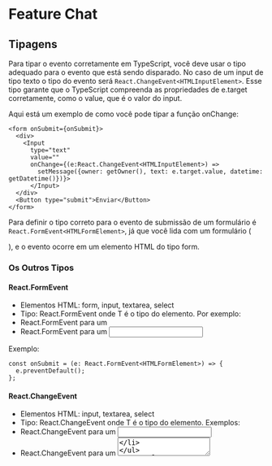 # Feature Chat

## Tipagens

Para tipar o evento corretamente em TypeScript, você deve usar o tipo adequado para o evento que está sendo disparado. No caso de um input de tipo texto o tipo do evento será 
`React.ChangeEvent<HTMLInputElement>`.  Esse tipo garante que o TypeScript compreenda as propriedades de e.target corretamente, como o value, que é o valor do input.

Aqui está um exemplo de como você pode tipar a função onChange:

```tsx
<form onSubmit={onSubmit}>
  <div>
    <Input 
      type="text"  
      value="" 
      onChange={(e:React.ChangeEvent<HTMLInputElement>) => 
        setMessage({owner: getOwner(), text: e.target.value, datetime: getDatetime()})}>
      </Input>
  </div>
  <Button type="submit">Enviar</Button> 
</form>
```


Para definir  o tipo correto para o evento de submissão de um formulário é 
`React.FormEvent<HTMLFormElement>`, já que você lida com um formulário (<form>), e o evento ocorre em um elemento HTML do tipo form.

### Os Outros Tipos

#### React.FormEvent

- Elementos HTML: form, input, textarea, select
- Tipo: React.FormEvent<T> onde T é o tipo do elemento. Por exemplo:
- React.FormEvent<HTMLFormElement> para um <form>
- React.FormEvent<HTMLInputElement> para um <input>

Exemplo:

```tsx
const onSubmit = (e: React.FormEvent<HTMLFormElement>) => {
  e.preventDefault();
};
```

#### React.ChangeEvent

- Elementos HTML: input, textarea, select
- Tipo: React.ChangeEvent<T> onde T é o tipo do elemento. Exemplos:
- React.ChangeEvent<HTMLInputElement> para um <input>
- React.ChangeEvent<HTMLTextAreaElement> para um <textarea>

Exemplo:

```tsx
const handleChange = (e: React.ChangeEvent<HTMLInputElement>) => {
  const value = e.target.value;
};
``` 
#### React.MouseEvent

- Elementos HTML: Qualquer elemento que possa ser clicado, como button, div, a, etc.
- Tipo: React.MouseEvent<T> onde T é o tipo do elemento. Exemplos:
- React.MouseEvent<HTMLButtonElement> para um <button>
- React.MouseEvent<HTMLDivElement> para um <div>

Exemplo:

```tsx
const handleClick = (e: React.MouseEvent<HTMLButtonElement>) => {
  console.log('Button clicked');
};
```

#### React.KeyboardEvent

- Elementos HTML: Qualquer elemento que possa receber entrada de teclado, como input, textarea, div (com contentEditable), etc.
- Tipo: React.KeyboardEvent<T> onde T é o tipo do elemento. Exemplos:
- React.KeyboardEvent<HTMLInputElement> para um <input>
- React.KeyboardEvent<HTMLTextAreaElement> para um <textarea>

Exemplo:

```tsx
const handleKeyPress = (e: React.KeyboardEvent<HTMLInputElement>) => {
  if (e.key === 'Enter') {
    console.log('Enter pressed');
  }
};
```

#### React.FocusEvent

- Elementos HTML: Elementos de formulário como input, textarea, select, button, etc.
- Tipo: React.FocusEvent<T> onde T é o tipo do elemento. Exemplos:
- React.FocusEvent<HTMLInputElement> para um <input>
- Uso: Para capturar eventos de foco (quando um elemento recebe ou perde o foco).

Exemplo:

```tsx
const onFocus = (e: React.FocusEvent<HTMLInputElement>) => {
  console.log('Campo focado');
};

const onBlur = (e: React.FocusEvent<HTMLInputElement>) => {
  console.log('Campo perdeu o foco');
};
```

#### Eventos de Carregamento: React.SyntheticEvent<T>

- Elemento HTML: img, iframe, audio, video
- Uso: Para capturar eventos como carregamento de imagens ou elementos de mídia.

Exemplo:

```tsx
const onLoad = (e: React.SyntheticEvent<HTMLImageElement>) => {
  console.log('Imagem carregada');
};
```
#### Eventos de Alteração de Entrada (Input): React.FormEvent<T>

- Elemento HTML: input, textarea, select
- Uso: Para capturar entradas de texto ou seleção de valores.

Exemplo:

```tsx
const onInput = (e: React.FormEvent<HTMLInputElement>) => {
  console.log('Valor do input alterado');
};
```

#### Eventos de Toque (Touch): React.TouchEvent<T>

- Elemento HTML: div, button, input (geralmente para dispositivos móveis)
- Uso: Para capturar eventos de toque, como no caso de dispositivos móveis.

Exemplo:

```tsx
const onTouchStart = (e: React.TouchEvent<HTMLDivElement>) => {
  console.log('Toque iniciado');
};
``` 

## Verificação de valor antes de definir um state

Uma coisa  que é importante salientar é que quando você define uma `interface` para seu state
é necessário que você faça uma checkagem se o valor que será definido não seja undefined ou null, por exemplo:

```tsx
const [ messages, setMessages ] = useState<IMessage[]>([]);
``` 

Aqui eu espero um `array` de IMessage, então quando eu defino em `src/features/chat/molecules/ChatInputMessage.tsx` esse código:

```tsx
const [message, setMessage] = useState<IMessage>();
const onSubmit = (e: React.FormEvent<HTMLFormElement>) => {
  e.preventDefault();
  if (message) {
    setMessages((prev) => [...prev, message]);
  }
};
```

É obrigatório que eu faça essa validação do valor de `message` antes de usá-lo, ou poderia definir um valor inicial assim:


```tsx
const [message, setMessage] = useState<IMessage>({
  owner: '',
  text: '',
  datetime: '',
});
```

Porque se eu não fizer uma dessas 2 soluções irei receber um erro assim:

```
Argument of type '(prev: IMessage[]) => (IMessage | undefined)[]' is not assignable to parameter of type 'SetStateAction<IMessage[]>'.
  Type '(prev: IMessage[]) => (IMessage | undefined)[]' is not assignable to type '(prevState: IMessage[]) => IMessage[]'.
    Type '(IMessage | undefined)[]' is not assignable to type 'IMessage[]'.
      Type 'IMessage | undefined' is not assignable to type 'IMessage'.
        Type 'undefined' is not assignable to type 'IMessage'.

28     setMessages((prev) => [...prev, message]);
```

Então lendo a última linha `Type 'undefined' is not assignable to type 'IMessage'.`
fica bem mais fácil de entender o real problema.

**#ficadica**